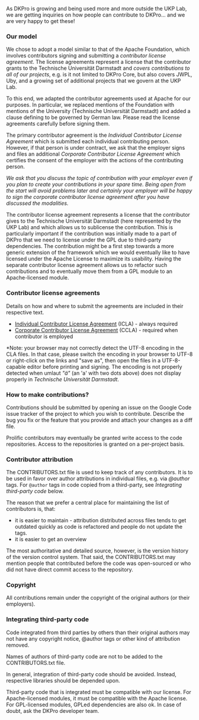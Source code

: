 As DKPro is growing and being used more and more outside the UKP Lab, we are getting inquiries on how people can contribute to DKPro... and we are very happy to get these!

### Our model

We chose to adopt a model similar to that of the Apache Foundation, which involves contributors signing and submitting a *contributor license agreement*. The license agreements represent a license that the contributor grants to the Technische Universität Darmstadt and *covers contributions to all of our projects*, e.g. is it not limited to DKPro Core, but also covers JWPL, Uby, and a growing set of additional projects that we govern at the UKP Lab.

To this end, we adapted the contributor agreements used at Apache for our purposes. In particular, we replaced mentions of the Foundation with mentions of the University (Technische Universität Darmstadt) and added a clause defining to be governed by German law. Please read the license agreements carefully before signing them.

The primary contributor agreement is the *Individual Contributor License Agreement* which is submitted each individual contributing person. However, if that person is under contract, we ask that the employer signs and files an additional *Corporate Contributor License Agreement* which certifies the consent of the employer with the actions of the contributing person. 

*We ask that you discuss the topic of contribution with your employer even if you plan to create your contributions in your spare time. Being open from the start will avoid problems later and certainly your employer will be happy to sign the corporate contributor license agreement after you have discussed the modalities.*

The contributor license agreement represents a license that the contributor gives to the Technische Universität Darmstadt (here represented by the UKP Lab) and which allows us to sublicense the contribution. This is particularly important if the contribution was initially made to a part of DKPro that we need to license under the GPL due to third-party dependencies. The contribution might be a first step towards a more generic extension of the framework which we would eventually like to have licensed under the Apache License to maximize its usability. Having the separate contributor license agreement allows us to refactor such contributions and to eventually move them from a GPL module to an Apache-licensed module.

### Contributor license agreements

Details on how and where to submit the agreements are included in their respective text.

   * [Individual Contributor License Agreement](http://dkpro.github.io/dkpro-core/pages/icla.txt) (ICLA) - always required
   * [Corporate Contributor License Agreement](http://dkpro.github.io/dkpro-core/pages/ccla.txt) (CCLA) - required when contributor is employed

*Note: your browser may not correctly detect the UTF-8 encoding in the CLA files. In that case, please switch the encoding in your browser to UTF-8 or right-click on the links and "save as", then open the files in a UTF-8-capable editor before printing and signing. The encoding is not properly detected when umlaut *"ä"* (an 'a' with two dots above) does not display properly in *Technische Universität Darmstadt*.

### How to make contributions?

Contributions should be submitted by opening an issue on the Google Code issue tracker of the project to which you wish to contribute. Describe the bug you fix or the feature that you provide and attach your changes as a diff file.

Prolific contributors may eventually be granted write access to the code repositories. Access to the repositories is granted on a per-project basis.

### Contributor attribution

The CONTRIBUTORS.txt file is used to keep track of any contributors. It is to be used in favor over
author attributions in individual files, e.g. via *@author* tags. For `@author` tags in code copied
from a third-party, see *Integrating third-party code* below.

The reason that we prefer a central place for maintaining the list of contributors is, that:

* it is easier to maintain - attribution distributed across files tends to get outdated quickly as code is refactored and people do not update the tags.
* it is easier to get an overview

The most authoritative and detailed source, however, is the version history of the version control system. That
said, the CONTRIBUTORS.txt may mention people that contributed before the code was open-sourced
or who did not have direct commit access to the repository.

### Copyright

All contributions remain under the copyright of the original authors (or their employers).

### Integrating third-party code

Code integrated from third parties by others than their original authors may not have any
copyright notice, @author tags or other kind of attribution removed. 

Names of authors of third-party code are not to be added to the CONTRIBUTORS.txt file. 

In general, integration of third-party code should be avoided. Instead, respective libraries should
be depended upon.

Third-party code that is integrated must be compatible with our license. For Apache-licensed modules,
it must be compatible with the Apache license. For GPL-licensed modules, GPLed dependencies are
also ok. In case of doubt, ask the DKPro developer team.